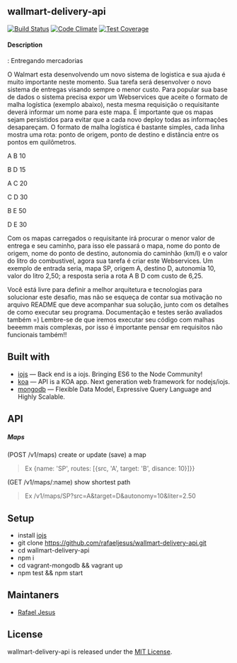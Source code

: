## wallmart-delivery-api

[![Build Status](https://travis-ci.org/rafaeljesus/wallmart-delivery-api.svg?branch=master)](https://travis-ci.org/rafaeljesus/wallmart-delivery-api) [![Code Climate](https://codeclimate.com/github/rafaeljesus/wallmart-delivery-api/badges/gpa.svg)](https://codeclimate.com/github/rafaeljesus/wallmart-delivery-api) [![Test Coverage](https://codeclimate.com/github/rafaeljesus/wallmart-delivery-api/badges/coverage.svg)](https://codeclimate.com/github/rafaeljesus/wallmart-delivery-api/coverage)

#### Description
: Entregando mercadorias

O Walmart esta desenvolvendo um novo sistema de logistica e sua ajuda é muito importante neste momento.
Sua tarefa será desenvolver o novo sistema de entregas visando sempre o menor custo.
Para popular sua base de dados o sistema precisa expor um Webservices que aceite o formato de malha logística (exemplo abaixo),
nesta mesma requisição o requisitante deverá informar um nome para este mapa.
É importante que os mapas sejam persistidos para evitar que a cada novo deploy todas as informações desapareçam.
O formato de malha logística é bastante simples, cada linha mostra uma rota: ponto de origem, ponto de destino e distância entre os pontos em quilômetros.

A B 10

B D 15

A C 20

C D 30

B E 50

D E 30

Com os mapas carregados o requisitante irá procurar o menor valor de entrega e seu caminho,
para isso ele passará o mapa, nome do ponto de origem, nome do ponto de destino, autonomia do caminhão (km/l) e o valor do litro do combustivel,
agora sua tarefa é criar este Webservices. Um exemplo de entrada seria, mapa SP, origem A, destino D, autonomia 10, valor do litro 2,50;
a resposta seria a rota A B D com custo de 6,25.

Você está livre para definir a melhor arquitetura e tecnologias para solucionar este desafio,
mas não se esqueça de contar sua motivação no arquivo README que deve acompanhar sua solução,
junto com os detalhes de como executar seu programa. Documentação e testes serão avaliados também =)
Lembre-se de que iremos executar seu código com malhas beeemm mais complexas,
por isso é importante pensar em requisitos não funcionais também!!

## Built with
- [iojs](https://iojs.org) &mdash; Back end is a iojs. Bringing ES6 to the Node Community!
- [koa](http://koajs.com) &mdash; API is a KOA app. Next generation web framework for nodejs/iojs.
- [mongodb](https://www.mongodb.org) &mdash; Flexible Data Model, Expressive Query Language and Highly Scalable.

## API

##### Maps
(POST /v1/maps) create or update (save) a map
> Ex {name: 'SP', routes: [{src, 'A', target: 'B', disance: 10}]}}

(GET /v1/maps/:name) show shortest path
> Ex /v1/maps/SP?src=A&target=D&autonomy=10&liter=2.50

## Setup
* install [iojs](https://iojs.org)
* git clone https://github.com/rafaeljesus/wallmart-delivery-api.git
* cd wallmart-delivery-api
* npm i
* cd vagrant-mongodb && vagrant up
* npm test && npm start

## Maintaners

* [Rafael Jesus](https://github.com/rafaeljesus)

## License
wallmart-delivery-api is released under the [MIT License](http://www.opensource.org/licenses/MIT).
